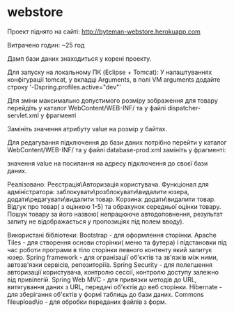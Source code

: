 # webstore

Проект піднято на сайті: http://byteman-webstore.herokuapp.com

Витрачено годин: ~25 год

Дамп бази даних знаходиться у корені проекту.

Для запуску на локальному ПК (Eclipse + Tomcat):
У налаштуваннях конфігурації tomcat, у вкладці Arguments, в полі VM arguments додайте строку '-Dspring.profiles.active="dev"'

Для зміни максимально допустимого розміру зображення для товару перейдіть у каталог WebContent/WEB-INF/ та у файлі dispatcher-servlet.xml у фрагменті
	<bean id="multipartResolver"
		class="org.springframework.web.multipart.commons.CommonsMultipartResolver">
		 <!-- setting maximum upload size = 3 MB -->
		<property name="maxUploadSize" value="3145728" /> 
	</bean>
	
Замініть значення атрибуту value на розмір у байтах.

Для редагування підключення до бази даних потрібно перейти у каталог WebContent/WEB-INF/ та у файлі database-prod.xml замініть у фрагменті:

<bean class="java.net.URI" id="dbUrl">
		<constructor-arg value="#{systemEnvironment['DATABASE_URL']}" />
</bean>

значення value на посилання на адресу підключення до своєї бази даних.


Реалізовано: 
Реєстрація\Авторизація користувача.
Функціонал для адміністратора: заблокувати\розблокувати\видалити юзера, додати\редагувати\видалити товар.
Корзина: додати\видалити товар.
Відгук про товар( з оцінкою 1-5) та обрахунок середньої оцінки товару.
Пошук товару за його назвою( непрацююче автодоповнення, результат запиту не відображається у пропозиціях під полем вводу).

Використані бібліотеки:
Bootstrap - для оформлення сторінки.
Apache Tiles - для створення основи сторінки( меню та футера) і підстановки під час роботи програми в тіло сторінки певного контенту який запитує юзер.
Spring framework - для огранізації об'єктів та зв'язків між ними, автозв'язки сервісів, репозиторіїв.
Spring Security - для полегшення авторизації користувача, контролю сессії, контролю доступу залежно від привілегій.
Spring Web MVC - для привязки методів до URL, витягування даних з URL, передачі об'єктів до веб сторінки.
Hibernate - для зберігання об'єктів у формі таблиць до бази даних.
Commons fileupload\io - для обробки переданих файлів з форм.
